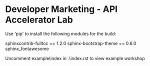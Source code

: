 # Developer Marketing - API Accelerator Lab

Use 'pip' to install the following modules for the build:

sphinxcontrib-fulltoc == 1.2.0
sphinx-bootstrap-theme == 0.6.0
sphinx_fontawesome

Uncomment example\\index in .\\index.rst to view example workshop
